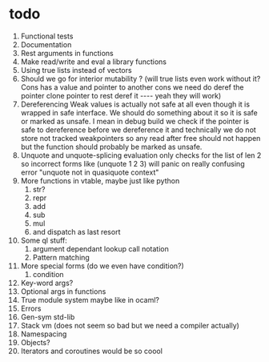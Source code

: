 # todo

1. Functional tests
2. Documentation
3. Rest arguments in functions
4. Make read/write and eval a library functions
5. Using true lists instead of vectors
6. Should we go for interior mutability ? (will true lists even work without it? Cons has a value and pointer to another cons we need do deref the pointer clone pointer to rest deref it ---- yeah they will work)
7. Dereferencing Weak values is actually not safe at all even though it is wrapped in safe interface. We should do something about it so it is safe or marked as unsafe. I mean in debug build we check if the pointer is safe to dereference before we dereference it and technically we do not store not tracked weakpointers so any read after free should not happen but the function should probably be marked as unsafe.
8. Unquote and unquote-splicing evaluation only checks for the list of len 2 so incorrect forms like (unquote 1 2 3) will panic on really confusing error "unquote not in quasiquote context"
9. More functions in vtable, maybe just like python
   1. str?
   2. repr
   3. add
   4. sub
   5. mul
   6. and dispatch as last resort
10. Some ql stuff:
    1. argument dependant lookup call notation
    2. Pattern matching
11. More special forms (do we even have condition?)
    1. condition
12. Key-word args?
13. Optional args in functions
14. True module system maybe like in ocaml?
15. Errors
16. Gen-sym std-lib
17. Stack vm (does not seem so bad but we need a compiler actually)
18. Namespacing
19. Objects?
20. Iterators and coroutines would be so coool
